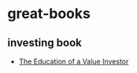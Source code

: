 # great-books

## investing book
  * [The Education of a Value Investor](https://www.youtube.com/watch?v=ifDCmRBElPY)
